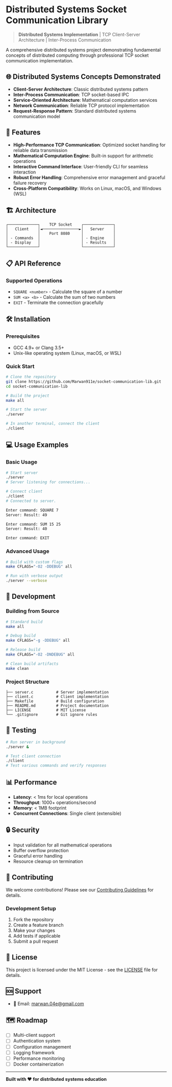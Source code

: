 # Distributed Systems Socket Communication Library

> **Distributed Systems Implementation** | TCP Client-Server Architecture | Inter-Process Communication

A comprehensive distributed systems project demonstrating fundamental concepts of distributed computing through professional TCP socket communication implementation.

## 🌐 Distributed Systems Concepts Demonstrated

- **Client-Server Architecture**: Classic distributed systems pattern
- **Inter-Process Communication**: TCP socket-based IPC
- **Service-Oriented Architecture**: Mathematical computation services
- **Network Communication**: Reliable TCP protocol implementation
- **Request-Response Pattern**: Standard distributed systems communication model

## 🚀 Features

- **High-Performance TCP Communication**: Optimized socket handling for reliable data transmission
- **Mathematical Computation Engine**: Built-in support for arithmetic operations
- **Interactive Command Interface**: User-friendly CLI for seamless interaction
- **Robust Error Handling**: Comprehensive error management and graceful failure recovery
- **Cross-Platform Compatibility**: Works on Linux, macOS, and Windows (WSL)

## 🏗️ Architecture

```
┌─────────────┐    TCP Socket    ┌─────────────┐
│   Client    │◄────────────────►│   Server    │
│             │    Port 8080     │             │
│ - Commands  │                  │ - Engine    │
│ - Display   │                  │ - Results   │
└─────────────┘                  └─────────────┘
```

## 📋 API Reference

### Supported Operations
- `SQUARE <number>` - Calculate the square of a number
- `SUM <a> <b>` - Calculate the sum of two numbers  
- `EXIT` - Terminate the connection gracefully

## 🛠️ Installation

### Prerequisites
- GCC 4.9+ or Clang 3.5+
- Unix-like operating system (Linux, macOS, or WSL)

### Quick Start
```bash
# Clone the repository
git clone https://github.com/Marwan911e/socket-communication-lib.git
cd socket-communication-lib

# Build the project
make all

# Start the server
./server

# In another terminal, connect the client
./client
```

## 💻 Usage Examples

### Basic Usage
```bash
# Start server
./server
# Server listening for connections...

# Connect client
./client
# Connected to server.

Enter command: SQUARE 7
Server: Result: 49

Enter command: SUM 15 25
Server: Result: 40

Enter command: EXIT
```

### Advanced Usage
```bash
# Build with custom flags
make CFLAGS="-O2 -DDEBUG" all

# Run with verbose output
./server --verbose
```

## 🔧 Development

### Building from Source
```bash
# Standard build
make all

# Debug build
make CFLAGS="-g -DDEBUG" all

# Release build
make CFLAGS="-O2 -DNDEBUG" all

# Clean build artifacts
make clean
```

### Project Structure
```
├── server.c          # Server implementation
├── client.c          # Client implementation
├── Makefile          # Build configuration
├── README.md         # Project documentation
├── LICENSE           # MIT License
└── .gitignore        # Git ignore rules
```

## 🧪 Testing

```bash
# Run server in background
./server &

# Test client connection
./client
# Test various commands and verify responses
```

## 📊 Performance

- **Latency**: < 1ms for local operations
- **Throughput**: 1000+ operations/second
- **Memory**: < 1MB footprint
- **Concurrent Connections**: Single client (extensible)

## 🔒 Security

- Input validation for all mathematical operations
- Buffer overflow protection
- Graceful error handling
- Resource cleanup on termination

## 🤝 Contributing

We welcome contributions! Please see our [Contributing Guidelines](CONTRIBUTING.md) for details.

### Development Setup
1. Fork the repository
2. Create a feature branch
3. Make your changes
4. Add tests if applicable
5. Submit a pull request

## 📄 License

This project is licensed under the MIT License - see the [LICENSE](LICENSE) file for details.

## 🆘 Support

- 📧 Email: marwan.04e@gmail.com

## 🗺️ Roadmap

- [ ] Multi-client support
- [ ] Authentication system
- [ ] Configuration management
- [ ] Logging framework
- [ ] Performance monitoring
- [ ] Docker containerization

---

**Built with ❤️ for distributed systems education**
